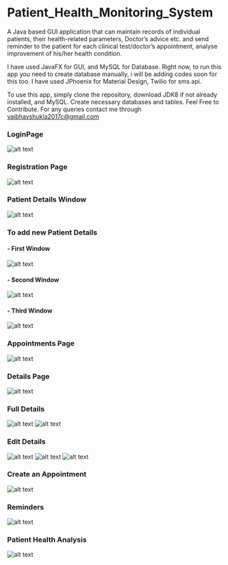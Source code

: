 # Patient_Health_Monitoring_System
A Java based GUI application that can maintain records of individual patients, their health-related
parameters, Doctor’s advice etc. and send reminder to the patient for each clinical test/doctor’s
appointment, analyse improvement of his/her health condition.

I have used JavaFX for GUI, and MySQL for Database.
Right now, to run this app you need to create database manually, i will be adding codes soon for this too.
I have used JPhoenix for Material Design, Twilio for sms api.

To use this app, simply clone the repository, download JDK8 if not already installed, and MySQL. Create necessary databases and tables. 
Feel Free to Contribute.
For any queries contact me through 
vaibhavshukla2017c@gmail.com

### LoginPage
![alt text](https://github.com/lksh97/Phms/blob/main/Screenshots/Screenshot%202019-05-11%20at%202.20.03%20PM.png)

### Registration Page
![alt text](https://github.com/lksh97/Phms/blob/main/Screenshots/Screenshot%202019-05-11%20at%202.43.00%20PM.png)

### Patient Details Window
![alt text](https://github.com/lksh97/Phms/blob/main/Screenshots/Screenshot%202019-05-11%20at%202.24.41%20PM.png)

### To add new Patient Details
#### - First Window
![alt text](https://github.com/lksh97/Phms/blob/main/Screenshots/Screenshot%202019-05-11%20at%202.42.26%20PM.png)

#### - Second Window
![alt text](https://github.com/lksh97/Phms/blob/main/Screenshots/Screenshot%202019-05-11%20at%202.29.57%20PM.png)

#### - Third Window 
![alt text](https://github.com/lksh97/Phms/blob/main/Screenshots/Screenshot%202019-05-11%20at%202.30.20%20PM.png)

### Appointments Page
![alt text](https://github.com/lksh97/Phms/blob/main/Screenshots/Screenshot%202019-05-11%20at%202.42.35%20PM.png)

### Details Page
![alt text](https://github.com/lksh97/Phms/blob/main/Screenshots/Screenshot%202019-05-11%20at%202.35.25%20PM.png)

### Full Details
![alt text](https://github.com/lksh97/Phms/blob/main/Screenshots/Screenshot%202019-05-11%20at%202.34.43%20PM.png)
![alt text](https://github.com/lksh97/Phms/blob/main/Screenshots/Screenshot%202019-05-11%20at%202.34.05%20PM.png)

### Edit Details
![alt text](https://github.com/lksh97/Phms/blob/main/Screenshots/Screenshot%202019-05-11%20at%202.34.43%20PM.png)
![alt text](https://github.com/lksh97/Phms/blob/main/Screenshots/Screenshot%202019-05-11%20at%202.34.56%20PM.png)
![alt text](https://github.com/lksh97/Phms/blob/main/Screenshots/Screenshot%202019-05-11%20at%202.35.01%20PM.png)

### Create an Appointment
![alt text](https://github.com/lksh97/Phms/blob/main/Screenshots/Screenshot%202019-05-11%20at%202.35.20%20PM.png)

### Reminders
![alt text](https://github.com/lksh97/Phms/blob/main/Screenshots/Screenshot%202019-05-11%20at%202.32.20%20PM.png)

### Patient Health Analysis
![alt text](https://github.com/lksh97/Phms/blob/main/Screenshots/Screenshot%202019-05-11%20at%202.35.28%20PM.png)
